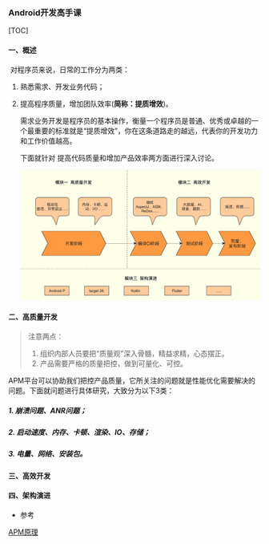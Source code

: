 ### Android开发高手课

[TOC]

#### 一、概述

​	对程序员来说，日常的工作分为两类：

1. 熟悉需求、开发业务代码；

2. 提高程序质量，增加团队效率(**简称：提质增效**)。

   需求业务开发是程序员的基本操作，衡量一个程序员是普通、优秀或卓越的一个最重要的标准就是“提质增效”，你在这条道路走的越远，代表你的开发功力和工作价值越高。

   下面就针对 提高代码质量和增加产品效率两方面进行深入讨论。

   <img src="images/old_bird_learn.png" style="zoom:50%;" />

#### 二、高质量开发

> 注意两点：
>
> 1. 组织内部人员要把“质量观”深入骨髓，精益求精，心态摆正。
> 2. 产品需要严格的质量把控，做到可量化、可控。

APM平台可以协助我们把控产品质量，它所关注的问题就是性能优化需要解决的问题。下面就问题进行具体研究，大致分为以下3类：

##### 1.  崩溃问题、ANR问题；

##### 2. 启动速度、内存、卡顿、渲染、IO、存储；

##### 3. 电量、网络、安装包。

#### 三、高效开发



#### 四、架构演进



- 参考

[APM原理](https://www.imooc.com/article/33354?block_id=tuijian_wz)

